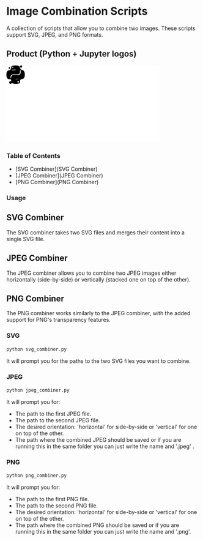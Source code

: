# Image Combination Scripts
A collection of scripts that allow you to combine two images. These scripts support SVG, JPEG, and PNG formats.

## Product (Python + Jupyter logos)
![Combined SVG](https://raw.githubusercontent.com/NirTaube/Simple-Projects/2539f278d9c025bdc99cad270d80d771ecb20db9/Image_combination/combined2.svg)


### Table of Contents
- [SVG Combiner](SVG Combiner)
- [JPEG Combiner](JPEG Combiner)
- [PNG Combiner](PNG Combiner)

### Usage

## SVG Combiner
The SVG combiner takes two SVG files and merges their content into a single SVG file.

## JPEG Combiner
The JPEG combiner allows you to combine two JPEG images either horizontally (side-by-side) or vertically (stacked one on top of the other).

## PNG Combiner
The PNG combiner works similarly to the JPEG combiner, with the added support for PNG's transparency features.


### SVG
```python
python svg_combiner.py
```
It will prompt you for the paths to the two SVG files you want to combine.

### JPEG
```python
python jpeg_combiner.py
```

It will prompt you for:
- The path to the first JPEG file.
- The path to the second JPEG file.
- The desired orientation: 'horizontal' for side-by-side or 'vertical' for one on top of the other.
- The path where the combined JPEG should be saved or if you are running this in the same folder you can just write the name and '.jpeg' .

### PNG
```python
python png_combiner.py
```

It will prompt you for:
- The path to the first PNG file.
- The path to the second PNG file.
- The desired orientation: 'horizontal' for side-by-side or 'vertical' for one on top of the other.
- The path where the combined PNG should be saved or if you are running this in the same folder you can just write the name and '.png'.
